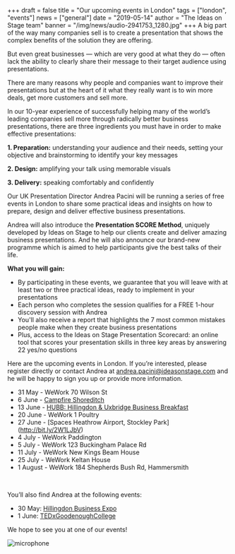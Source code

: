 +++
draft = false
title = "Our upcoming events in London"
tags = ["london", "events"]
news = ["general"]
date = "2019-05-14"
author = "The Ideas on Stage team"
banner = "/img/news/audio-2941753_1280.jpg"
+++
A big part of the way many companies sell is to create a presentation that shows the complex benefits of the solution they are offering.

But even great businesses — which are very good at what they do — often lack the ability to clearly share their message to their target audience using presentations.

There are many reasons why people and companies want to improve their presentations but at the heart of it what they really want is to win more deals, get more customers and sell more.

In our 10-year experience of successfully helping many of the world’s leading companies sell more through radically better business presentations, there are three ingredients you must have in order to make effective presentations:

**1. Preparation:** understanding your audience and their needs, setting your objective and brainstorming to identify your key messages

**2. Design:** amplifying your talk using memorable visuals

**3. Delivery:** speaking comfortably and confidently

Our UK Presentation Director Andrea Pacini will be running a series of free events in London to share some practical ideas and insights on how to prepare, design and deliver effective business presentations. 

Andrea will also introduce the **Presentation SCORE Method**, uniquely developed by Ideas on Stage to help our clients create and deliver amazing business presentations. And he will also announce our brand-new programme which is aimed to help participants give the best talks of their life.

**What you will gain:**

* By participating in these events, we guarantee that you will leave with at least two or three practical ideas, ready to implement in your presentations
* Each person who completes the session qualifies for a FREE 1-hour discovery session with Andrea
* You'll also receive a report that highlights the 7 most common mistakes people make when they create business presentations
* Plus, access to the Ideas on Stage Presentation Scorecard: an online tool that scores your presentation skills in three key areas by answering 22 yes/no questions

Here are the upcoming events in London. If you’re interested, please register directly or contact Andrea at andrea.pacini@ideasonstage.com and he will be happy to sign you up or provide more information. 

* 31 May - WeWork 70 Wilson St 
* 6 June - [Campfire Shoreditch](https://www.eventbrite.com/e/3-key-ingredients-you-need-to-make-presentations-that-sell-free-event-tickets-61223248384)  
* 13 June - [HUBB: Hillingdon & Uxbridge Business Breakfast](https://www.wardwilliams.co.uk/events/posts/2019/hubb-hillingdon-uxbridge-business-breakfast/hubb-hillingdon-uxbridge-business-breakfast-13th-june-2019/) 
* 20 June - WeWork 1 Poultry 
* 27 June - [Spaces Heathrow Airport, Stockley Park] (http://bit.ly/2W1LJbV) 
* 4 July - WeWork Paddington
* 5 July - WeWork 123 Buckingham Palace Rd   
* 11 July - WeWork New Kings Beam House 
* 25 July - WeWork Keltan House    
* 1 August - WeWork 184 Shepherds Bush Rd, Hammersmith

<p>&nbsp;</p>

You’ll also find Andrea at the following events: 

* 30 May: [Hillingdon Business Expo](https://hillingdonexpo.com/)
* 1 June: [TEDxGoodenoughCollege](https://www.eventbrite.co.uk/e/tedxgoodenoughcollege-equality-tickets-59581985322) 

We hope to see you at one of our events!

![microphone](/img/news/audio-2941753_1280.jpg)
